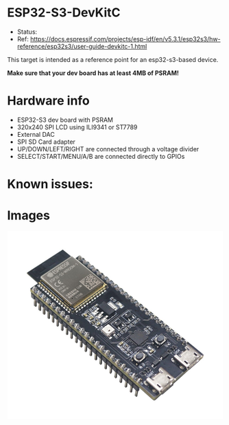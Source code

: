 # ESP32-S3-DevKitC
- Status:
- Ref: https://docs.espressif.com/projects/esp-idf/en/v5.3.1/esp32s3/hw-reference/esp32s3/user-guide-devkitc-1.html

This target is intended as a reference point for an esp32-s3-based device.

**Make sure that your dev board has at least 4MB of PSRAM!**


# Hardware info
- ESP32-S3 dev board with PSRAM
- 320x240 SPI LCD using ILI9341 or ST7789
- External DAC
- SPI SD Card adapter
- UP/DOWN/LEFT/RIGHT are connected through a voltage divider
- SELECT/START/MENU/A/B are connected directly to GPIOs


# Known issues:


# Images
![device.jpg](device.jpg)
